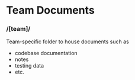 # Team Documents

### /[team]/
Team-specific folder to house documents such as
 - codebase documentation
 - notes
 - testing data
 - etc.